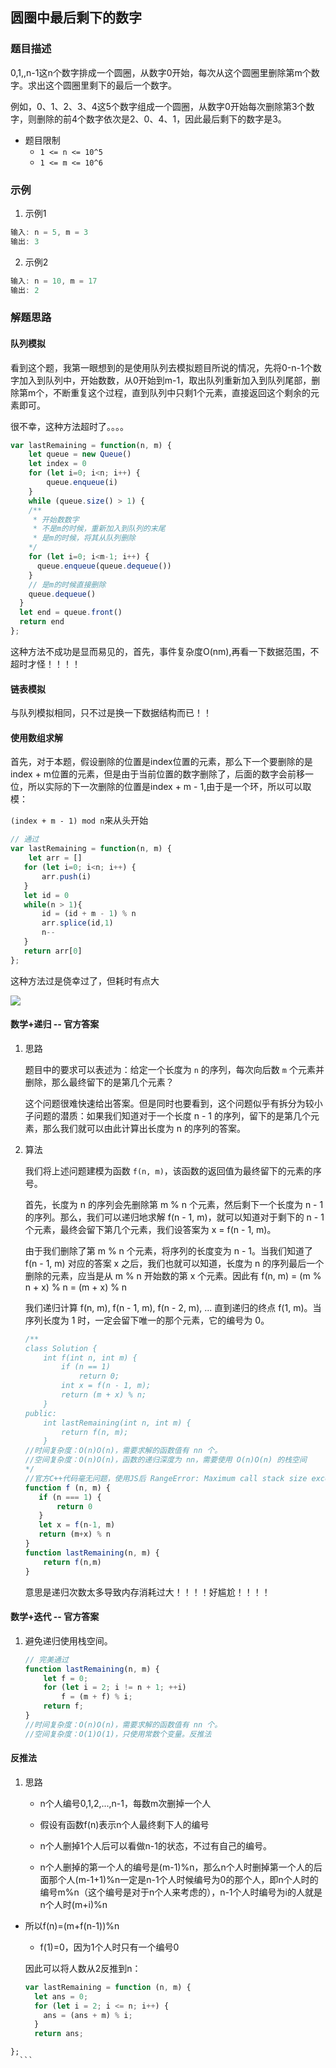 ## 圆圈中最后剩下的数字

### 题目描述

0,1,,n-1这n个数字排成一个圆圈，从数字0开始，每次从这个圆圈里删除第m个数字。求出这个圆圈里剩下的最后一个数字。

例如，0、1、2、3、4这5个数字组成一个圆圈，从数字0开始每次删除第3个数字，则删除的前4个数字依次是2、0、4、1，因此最后剩下的数字是3。

- 题目限制
  - `1 <= n <= 10^5`
  - `1 <= m <= 10^6`

### 示例

1. 示例1

```javascript
输入: n = 5, m = 3
输出: 3
```

2. 示例2

```javascript
输入: n = 10, m = 17
输出: 2
```

### 解题思路

#### 队列模拟

看到这个题，我第一眼想到的是使用队列去模拟题目所说的情况，先将0-n-1个数字加入到队列中，开始数数，从0开始到m-1，取出队列重新加入到队列尾部，删除第m个，不断重复这个过程，直到队列中只剩1个元素，直接返回这个剩余的元素即可。

很不幸，这种方法超时了。。。。

```javascript
var lastRemaining = function(n, m) {
    let queue = new Queue()
    let index = 0
    for (let i=0; i<n; i++) {
        queue.enqueue(i)
    }
    while (queue.size() > 1) {
    /**
     * 开始数数字
     * 不是m的时候，重新加入到队列的末尾
     * 是m的时候，将其从队列删除
    */
    for (let i=0; i<m-1; i++) {
      queue.enqueue(queue.dequeue())
    }
    // 是m的时候直接删除
    queue.dequeue()
  }
  let end = queue.front()
  return end
};
```

这种方法不成功是显而易见的，首先，事件复杂度O(nm),再看一下数据范围，不超时才怪！！！！

#### 链表模拟

与队列模拟相同，只不过是换一下数据结构而已！！

#### 使用数组求解

首先，对于本题，假设删除的位置是index位置的元素，那么下一个要删除的是index + m位置的元素，但是由于当前位置的数字删除了，后面的数字会前移一位，所以实际的下一次删除的位置是index + m - 1,由于是一个环，所以可以取模：

`(index + m - 1) mod n`来从头开始

```javascript
// 通过
var lastRemaining = function(n, m) {
    let arr = []
   for (let i=0; i<n; i++) {
       arr.push(i)
   }
   let id = 0
   while(n > 1){
       id = (id + m - 1) % n
       arr.splice(id,1)
       n-- 
   }
   return arr[0]
};
```

这种方法过是侥幸过了，但耗时有点大

![](E:\GitResort\CodePractice\笔记\Leetcode\img\11-1.PNG)



#### 数学+递归 -- 官方答案

1. 思路

   题目中的要求可以表述为：给定一个长度为 `n` 的序列，每次向后数 `m` 个元素并删除，那么最终留下的是第几个元素？

   这个问题很难快速给出答案。但是同时也要看到，这个问题似乎有拆分为较小子问题的潜质：如果我们知道对于一个长度 n - 1 的序列，留下的是第几个元素，那么我们就可以由此计算出长度为 n 的序列的答案。

2. 算法

   我们将上述问题建模为函数 `f(n, m)`，该函数的返回值为最终留下的元素的序号。

   首先，长度为 n 的序列会先删除第 m % n 个元素，然后剩下一个长度为 n - 1 的序列。那么，我们可以递归地求解 f(n - 1, m)，就可以知道对于剩下的 n - 1 个元素，最终会留下第几个元素，我们设答案为 x = f(n - 1, m)。

   由于我们删除了第 m % n 个元素，将序列的长度变为 n - 1。当我们知道了 f(n - 1, m) 对应的答案 x 之后，我们也就可以知道，长度为 n 的序列最后一个删除的元素，应当是从 m % n 开始数的第 x 个元素。因此有 f(n, m) = (m % n + x) % n = (m + x) % n

   我们递归计算 f(n, m), f(n - 1, m), f(n - 2, m), ... 直到递归的终点 f(1, m)。当序列长度为 1 时，一定会留下唯一的那个元素，它的编号为 0。

   ```javascript
   /**
   class Solution {
       int f(int n, int m) {
           if (n == 1)
               return 0;
           int x = f(n - 1, m);
           return (m + x) % n;
       }
   public:
       int lastRemaining(int n, int m) {
           return f(n, m);
       }
   //时间复杂度：O(n)O(n)，需要求解的函数值有 nn 个。
   //空间复杂度：O(n)O(n)，函数的递归深度为 nn，需要使用 O(n)O(n) 的栈空间
   */
   //官方C++代码毫无问题，使用JS后 RangeError: Maximum call stack size exceeded报错！！！
   function f (n, m) {
      if (n === 1) {
          return 0
      } 
      let x = f(n-1, m)
      return (m+x) % n
   }
   function lastRemaining(n, m) {
       return f(n,m)
   }
   ```

   意思是递归次数太多导致内存消耗过大！！！！好尴尬！！！！

   

#### 数学+迭代 -- 官方答案

   1. 避免递归使用栈空间。
   
      ```javascript
      // 完美通过
      function lastRemaining(n, m) {
          let f = 0;
          for (let i = 2; i != n + 1; ++i)
              f = (m + f) % i;
          return f;
      }
      //时间复杂度：O(n)O(n)，需要求解的函数值有 nn 个。
      //空间复杂度：O(1)O(1)，只使用常数个变量。反推法
      ```

#### 反推法

   1. 思路

      - n个人编号0,1,2,...,n-1，每数m次删掉一个人

      - 假设有函数f(n)表示n个人最终剩下人的编号

      - n个人删掉1个人后可以看做n-1的状态，不过有自己的编号。

      - n个人删掉的第一个人的编号是(m-1)%n，那么n个人时删掉第一个人的后面那个人(m-1+1)%n一定是n-1个人时候编号为0的那个人，即n个人时的编号m%n（这个编号是对于n个人来考虑的），n-1个人时编号为i的人就是n个人时(m+i)%n

   - 所以f(n)=(m+f(n-1))%n
      - f(1)=0，因为1个人时只有一个编号0

      因此可以将人数从2反推到n：
   
      ```javascript
      var lastRemaining = function (n, m) {
        let ans = 0;
        for (let i = 2; i <= n; i++) {
          ans = (ans + m) % i;
        }
        return ans;
      ```

    };
      ```


​      





